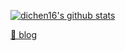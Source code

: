 [![dichen16's github stats](https://github-readme-stats.vercel.app/api?username=dichen16&show_icons=true)](https://github.com/dichen16/)

[🎻 blog](https://dichen16.github.io/sinfonie/index.html)
